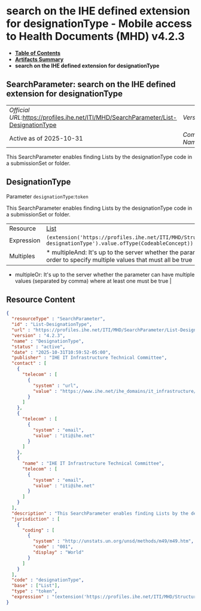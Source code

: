 # search on the IHE defined extension for designationType - Mobile access to Health Documents (MHD) v4.2.3

* [**Table of Contents**](toc.md)
* [**Artifacts Summary**](artifacts.md)
* **search on the IHE defined extension for designationType**

## SearchParameter: search on the IHE defined extension for designationType 

| | |
| :--- | :--- |
| *Official URL*:https://profiles.ihe.net/ITI/MHD/SearchParameter/List-DesignationType | *Version*:4.2.3 |
| Active as of 2025-10-31 | *Computable Name*:DesignationType |

 
This SearchParameter enables finding Lists by the designationType code in a submissionSet or folder. 

## DesignationType

Parameter `designationType`:`token`

This SearchParameter enables finding Lists by the designationType code in a submissionSet or folder.

| | |
| :--- | :--- |
| Resource | [List](http://hl7.org/fhir/R4/list.html) |
| Expression | `(extension('https://profiles.ihe.net/ITI/MHD/StructureDefinition/ihe-designationType').value.ofType(CodeableConcept))` |
| Multiples | * multipleAnd: It's up to the server whether the parameter may repeat in order to specify multiple values that must all be true
* multipleOr: It's up to the server whether the parameter can have multiple values (separated by comma) where at least one must be true
 |



## Resource Content

```json
{
  "resourceType" : "SearchParameter",
  "id" : "List-DesignationType",
  "url" : "https://profiles.ihe.net/ITI/MHD/SearchParameter/List-DesignationType",
  "version" : "4.2.3",
  "name" : "DesignationType",
  "status" : "active",
  "date" : "2025-10-31T10:59:52-05:00",
  "publisher" : "IHE IT Infrastructure Technical Committee",
  "contact" : [
    {
      "telecom" : [
        {
          "system" : "url",
          "value" : "https://www.ihe.net/ihe_domains/it_infrastructure/"
        }
      ]
    },
    {
      "telecom" : [
        {
          "system" : "email",
          "value" : "iti@ihe.net"
        }
      ]
    },
    {
      "name" : "IHE IT Infrastructure Technical Committee",
      "telecom" : [
        {
          "system" : "email",
          "value" : "iti@ihe.net"
        }
      ]
    }
  ],
  "description" : "This SearchParameter enables finding Lists by the designationType code in a submissionSet or folder.",
  "jurisdiction" : [
    {
      "coding" : [
        {
          "system" : "http://unstats.un.org/unsd/methods/m49/m49.htm",
          "code" : "001",
          "display" : "World"
        }
      ]
    }
  ],
  "code" : "designationType",
  "base" : ["List"],
  "type" : "token",
  "expression" : "(extension('https://profiles.ihe.net/ITI/MHD/StructureDefinition/ihe-designationType').value.ofType(CodeableConcept))"
}

```
